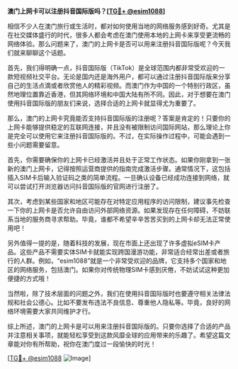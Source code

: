 **澳门上网卡可以注册抖音国际版吗？[[TG💪+ @esim1088](https://t.me/s/esim1088)]**

相信不少人在澳门旅行或生活时，都对如何使用当地的网络服务感到好奇。尤其是在社交媒体盛行的时代，很多人都会考虑在澳门使用本地的上网卡来享受更流畅的网络体验。那么问题来了，澳门的上网卡是否可以用来注册抖音国际版呢？今天我们就来聊聊这个话题。

首先，我们得明确一点，抖音国际版（TikTok）是全球范围内都非常受欢迎的一款短视频社交平台。无论是国内还是海外用户，都可以通过注册抖音国际版来分享自己的生活点滴或者欣赏他人的精彩视频。而澳门作为中国的一个特别行政区，虽然地理位置靠近香港，但其网络环境和中国大陆有所不同。因此，对于想要在澳门使用抖音国际版的朋友们来说，选择合适的上网卡就显得尤为重要了。

那么，澳门的上网卡究竟能否支持抖音国际版的注册呢？答案是肯定的！只要你的上网卡能够提供稳定的互联网连接，并且没有被限制访问国际网站，那么理论上你是完全可以使用它来注册抖音国际版的。不过，在实际操作过程中，可能会遇到一些小问题需要留意。

首先，你需要确保你的上网卡已经激活并且处于正常工作状态。如果你刚拿到一张新的澳门上网卡，记得按照运营商提供的指南完成激活步骤。通常情况下，这包括插入SIM卡后输入验证码之类的简单流程。一旦确认设备已经成功连接到网络，就可以尝试打开浏览器访问抖音国际版的官网进行注册了。

其次，考虑到某些国家和地区可能存在对特定应用程序的访问限制，建议事先检查一下你的上网卡是否允许自由访问外部网络资源。如果发现存在任何障碍，不妨联系当地的服务商寻求帮助。毕竟，谁都不希望辛辛苦苦买到的上网卡却无法正常使用吧！

另外值得一提的是，随着科技的发展，现在市面上还出现了许多虚拟eSIM卡产品。这些产品不需要实体SIM卡就能实现跨国漫游功能，非常适合经常出差或者旅行的人群。例如，“esim1088”就是一个非常受欢迎的品牌，它支持多个国家和地区的网络服务，包括澳门。如果你对传统物理SIM卡感到厌倦，不妨试试这种更加便捷的方式哦！

当然啦，除了技术层面的问题之外，我们在使用抖音国际版时也要遵守相关法律法规和社会公德心。比如不要发布违法不良信息、尊重他人隐私等。毕竟，良好的网络环境需要大家共同维护才行。

综上所述，澳门的上网卡是可以用来注册抖音国际版的。只要你选择了合适的产品并注意相关事项，就能轻松享受到这款风靡全球的应用带来的乐趣了。希望这篇文章能对你有所帮助，祝你在澳门度过一段愉快的时光！

[[TG💪+ @esim1088](https://t.me/s/esim1088) ![Image](https://i.postimg.cc/4NQfJmqS/Snipaste-2025-05-13-00-14-12.png)]